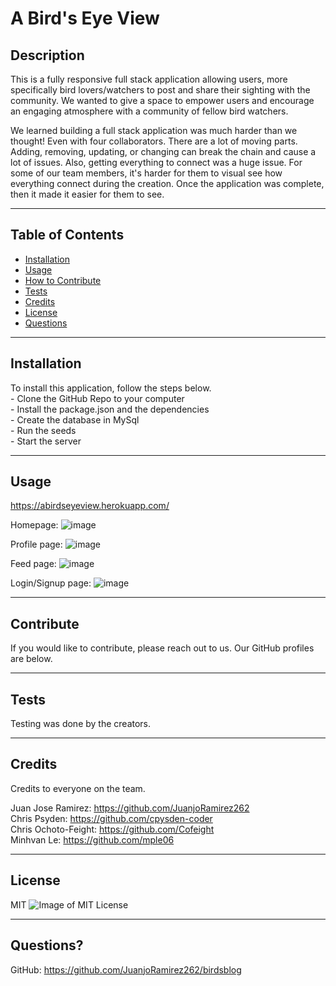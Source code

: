 # A Bird's Eye View

## Description

This is a fully responsive full stack application allowing users, more specifically bird lovers/watchers to post and share their sighting with the community. We wanted to give a space to empower users and encourage an engaging atmosphere with a community of fellow bird watchers.

We learned building a full stack application was much harder than we thought! Even with four collaborators. There are a lot of moving parts. Adding, removing, updating, or changing can break the chain and cause a lot of issues. Also, getting everything to connect was a huge issue. For some of our team members, it's harder for them to visual see how everything connect during the creation. Once the application was complete, then it made it easier for them to see.

---

## Table of Contents

- [Installation](#installation)
- [Usage](#usage)
- [How to Contribute](#contribute)
- [Tests](#tests)
- [Credits](#credits)
- [License](#license)
- [Questions](#questions)

---

## Installation

To install this application, follow the steps below. </br>
    - Clone the GitHub Repo to your computer </br>
    - Install the package.json and the dependencies </br>
    - Create the database in MySql </br>
    - Run the seeds </br>
    - Start the server

---

## Usage

https://abirdseyeview.herokuapp.com/

Homepage:
![image](https://user-images.githubusercontent.com/90426657/140579634-2bf913b7-66fb-4f93-90b1-6e8c0cffe92c.png)

Profile page:
![image](https://user-images.githubusercontent.com/90426657/140579688-435eef4d-0375-446a-af95-ef7ae0daab87.png)

Feed page:
![image](https://user-images.githubusercontent.com/90426657/140579596-225c16bf-06f8-4667-897b-6185dda9c96a.png)

Login/Signup page:
![image](https://user-images.githubusercontent.com/90426657/140579796-da14352e-f3d1-4c79-a755-c811935ad09b.png)


---

## Contribute

If you would like to contribute, please reach out to us. Our GitHub profiles are below.

---

## Tests

Testing was done by the creators.

---

## Credits

Credits to everyone on the team. 

Juan Jose Ramirez: https://github.com/JuanjoRamirez262 </br>
Chris Psyden: https://github.com/cpysden-coder </br>
Chris Ochoto-Feight: https://github.com/Cofeight </br>
Minhvan Le: https://github.com/mple06

---

## License

MIT ![Image of MIT License](https://img.shields.io/badge/License-MIT-blue.svg)

---

## Questions?

GitHub: https://github.com/JuanjoRamirez262/birdsblog

